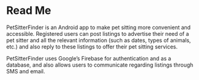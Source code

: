 # Read Me

PetSitterFinder is an Android app to make pet sitting more convenient and accessible. Registered users can post listings to advertise their need of a pet sitter and all the relevant information (such as dates, types of animals, etc.) and also reply to these listings to offer their pet sitting services.

PetSitterFinder uses Google’s Firebase for authentication and as a database, and also allows users to communicate regarding listings through SMS and email.
